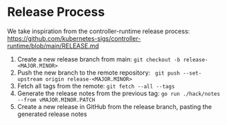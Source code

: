 # Release Process

We take inspiration from the controller-runtime release process:
https://github.com/kubernetes-sigs/controller-runtime/blob/main/RELEASE.md

1. Create a new release branch from main: `git checkout -b release-<MAJOR.MINOR>`
2. Push the new branch to the remote repository: ` git push --set-upstream origin release-<MAJOR.MINOR>`
3. Fetch all tags from the remote: `git fetch --all --tags`
4. Generate the release notes from the previous tag: `go run ./hack/notes --from vMAJOR.MINOR.PATCH`
5. Create a new release in GitHub from the release branch, pasting the generated release notes
